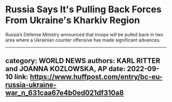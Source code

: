 # Russia Says It's Pulling Back Forces From Ukraine's Kharkiv Region

Russia’s Defense Ministry announced that troops will be pulled back in two area where a Ukrainian counter offensive has made significant advances.

---
category: WORLD NEWS
authors: KARL RITTER and JOANNA KOZLOWSKA, AP
date: 2022-09-10
link: https://www.huffpost.com/entry/bc-eu-russia-ukraine-war_n_631caa67e4b0ed021df310a8
---
